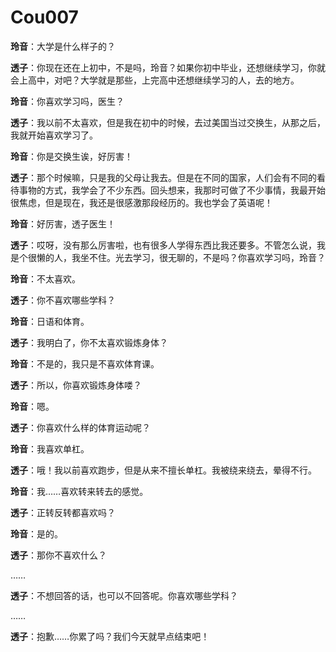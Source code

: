 # Cou007

**玲音**：大学是什么样子的？



**透子**：你现在还在上初中，不是吗，玲音？如果你初中毕业，还想继续学习，你就会上高中，对吧？大学就是那些，上完高中还想继续学习的人，去的地方。



**玲音**：你喜欢学习吗，医生？



**透子**：我以前不太喜欢，但是我在初中的时候，去过美国当过交换生，从那之后，我就开始喜欢学习了。



**玲音**：你是交换生诶，好厉害！



**透子**：那个时候嘛，只是我的父母让我去。但是在不同的国家，人们会有不同的看待事物的方式，我学会了不少东西。回头想来，我那时可做了不少事情，我最开始很焦虑，但是现在，我还是很感激那段经历的。我也学会了英语呢！



**玲音**：好厉害，透子医生！



**透子**：哎呀，没有那么厉害啦，也有很多人学得东西比我还要多。不管怎么说，我是个很懒的人，我坐不住。光去学习，很无聊的，不是吗？你喜欢学习吗，玲音？



**玲音**：不太喜欢。



**透子**：你不喜欢哪些学科？



**玲音**：日语和体育。



**透子**：我明白了，你不太喜欢锻炼身体？



**玲音**：不是的，我只是不喜欢体育课。



**透子**：所以，你喜欢锻炼身体喽？



**玲音**：嗯。



**透子**：你喜欢什么样的体育运动呢？



**玲音**：我喜欢单杠。



**透子**：哦！我以前喜欢跑步，但是从来不擅长单杠。我被绕来绕去，晕得不行。



**玲音**：我……喜欢转来转去的感觉。



**透子**：正转反转都喜欢吗？



**玲音**：是的。



**透子**：那你不喜欢什么？

……

**透子**：不想回答的话，也可以不回答呢。你喜欢哪些学科？

……

**透子**：抱歉……你累了吗？我们今天就早点结束吧！